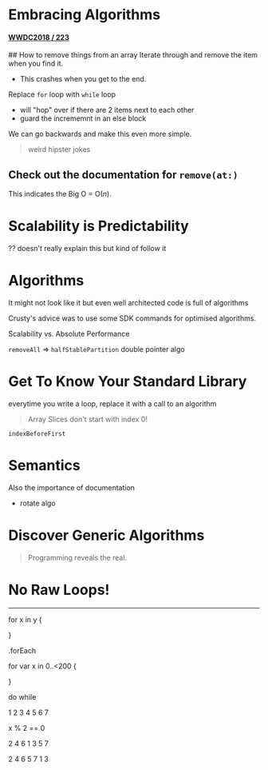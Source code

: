 # Embracing Algorithms
#### [WWDC2018 / 223](https://developer.apple.com/videos/play/wwdc2018/223/)

## How to remove things from an array
Iterate through and remove the item when you find it.
- This crashes when you get to the end.

Replace `for` loop with `while` loop
- will "hop" over if there are 2 items next to each other
- guard the incrememnt in an else block

We can go backwards and make this even more simple.

> weird hipster jokes

## Check out the documentation for `remove(at:)`
This indicates the Big O = O(_n_).

# Scalability is Predictability
?? doesn't really explain this but kind of follow it

# Algorithms
It might not look like it but even well architected code is full of algorithms

Crusty's advice was to use some SDK commands for optimised algorithms.

Scalability vs. Absolute Performance

`removeAll` => `halfStablePartition`
double pointer algo

# Get To Know Your Standard Library

everytime you write a loop, replace it with a call to an algorithm

> Array Slices don't start with index 0!

`indexBeforeFirst`

# Semantics
Also the importance of documentation
- rotate algo

# Discover Generic Algorithms
> Programming reveals the real.

# No Raw Loops!

---

for x in y {

}

.forEach

for var x in 0..<200 {

}

do while

1 2 3 4 5 6 7

x % 2 == 0

2 4 6 1 3 5 7

2 4 6 5 7 1 3